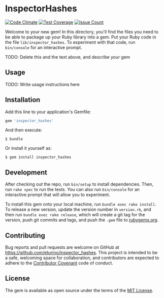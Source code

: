 # InspectorHashes

[![Code Climate](https://codeclimate.com/github/eturino/inspector_hashes/badges/gpa.svg)](https://codeclimate.com/github/eturino/inspector_hashes)
[![Test Coverage](https://codeclimate.com/github/eturino/inspector_hashes/badges/coverage.svg)](https://codeclimate.com/github/eturino/inspector_hashes/coverage)
[![Issue Count](https://codeclimate.com/github/eturino/inspector_hashes/badges/issue_count.svg)](https://codeclimate.com/github/eturino/inspector_hashes)

Welcome to your new gem! In this directory, you'll find the files you need to be able to package up your Ruby library into a gem. Put your Ruby code in the file `lib/inspector_hashes`. To experiment with that code, run `bin/console` for an interactive prompt.

TODO: Delete this and the text above, and describe your gem

## Usage

TODO: Write usage instructions here

## Installation

Add this line to your application's Gemfile:

```ruby
gem 'inspector_hashes'
```

And then execute:

    $ bundle

Or install it yourself as:

    $ gem install inspector_hashes

## Development

After checking out the repo, run `bin/setup` to install dependencies. Then, run `rake spec` to run the tests. You can also run `bin/console` for an interactive prompt that will allow you to experiment.

To install this gem onto your local machine, run `bundle exec rake install`. To release a new version, update the version number in `version.rb`, and then run `bundle exec rake release`, which will create a git tag for the version, push git commits and tags, and push the `.gem` file to [rubygems.org](https://rubygems.org).

## Contributing

Bug reports and pull requests are welcome on GitHub at https://github.com/eturino/inspector_hashes. This project is intended to be a safe, welcoming space for collaboration, and contributors are expected to adhere to the [Contributor Covenant](http://contributor-covenant.org) code of conduct.


## License

The gem is available as open source under the terms of the [MIT License](http://opensource.org/licenses/MIT).

